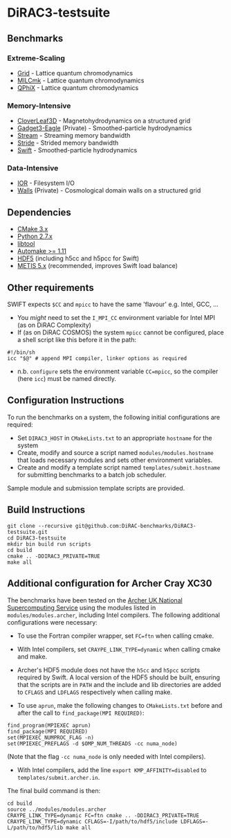 # DiRAC3-testsuite

## Benchmarks

### Extreme-Scaling

* [Grid](https://github.com/paboyle/Grid/) - Lattice quantum chromodynamics
* [MILCmk](https://asc.llnl.gov/CORAL-benchmarks/) - Lattice quantum chromodynamics
* [QPhiX](https://jeffersonlab.github.io/qphix/) - Lattice quantum chromodynamics

### Memory-Intensive

* [CloverLeaf3D](http://uk-mac.github.io/CloverLeaf3D/) - Magnetohydrodynamics on a structured grid
* [Gadget3-Eagle](http://icc.dur.ac.uk/Eagle/) (Private) - Smoothed-particle hydrodynamics
* [Stream](http://www.cs.virginia.edu/stream/) - Streaming memory bandwidth
* [Stride](https://asc.llnl.gov/CORAL-benchmarks/) - Strided memory bandwidth
* [Swift](http://icc.dur.ac.uk/swift/) - Smoothed-particle hydrodynamics

### Data-Intensive

* [IOR](https://sourceforge.net/projects/ior-sio/) - Filesystem I/O
* [Walls](http://www.damtp.cam.ac.uk/research/gr/public/cs_evol.html) (Private) - Cosmological domain walls on a structured grid

## Dependencies

* [CMake 3.x](https://cmake.org/download/)
* [Python 2.7.x](https://www.python.org/downloads/)
* [libtool](https://www.gnu.org/software/libtool/)
* [Automake >= 1.11](http://www.gnu.org/software/automake/)
* [HDF5](https://www.hdfgroup.org/downloads/index.html) (including h5cc and h5pcc for Swift)
* [METIS 5.x](http://glaros.dtc.umn.edu/gkhome/metis/metis/download) (recommended, improves Swift load balance)

## Other requirements

SWIFT expects ```$CC``` and ```mpicc``` to have the same 'flavour' e.g. Intel, GCC, ...
  * You *might* need to set the ```I_MPI_CC``` environment variable for Intel MPI (as on DiRAC Complexity)
  * If (as on DiRAC COSMOS) the system ```mpicc``` cannot be configured, place a shell script like this before it in the path:
   ```
   #!/bin/sh
   icc "$@" # append MPI compiler, linker options as required
   ```
  * n.b. ```configure``` sets the environment variable ```CC=mpicc```, so the compiler (here ```icc```) must be named directly.

## Configuration Instructions

To run the benchmarks on a system, the following initial configurations are required:

* Set `DIRAC3_HOST` in `CMakeLists.txt` to an appropriate `hostname` for the system
* Create, modify and source a script named `modules/modules.hostname` that loads necessary modules and sets other environment variables.
* Create and modify a template script named `templates/submit.hostname` for submitting benchmarks to a batch job scheduler.

Sample module and submission template scripts are provided.

## Build Instructions

```
git clone --recursive git@github.com:DiRAC-benchmarks/DiRAC3-testsuite.git
cd DiRAC3-testsuite
mkdir bin build run scripts
cd build
cmake .. -DDIRAC3_PRIVATE=TRUE
make all
```

## Additional configuration for Archer Cray XC30

The benchmarks have been tested on the [Archer UK National Supercomputing Service](http://www.archer.ac.uk/) using the modules listed in `modules/modules.archer`, including Intel compilers. The following additional configurations were necessary:

* To use the Fortran compiler wrapper, set ```FC=ftn``` when calling cmake.

* With Intel compilers, set ```CRAYPE_LINK_TYPE=dynamic``` when calling cmake and make.

* Archer's HDF5 module does not have the ```h5cc``` and ```h5pcc``` scripts required by Swift. A local version of the HDF5 should be built, ensuring that the scripts are in ```PATH``` and the include and lib directories are added to ```CFLAGS``` and ```LDFLAGS``` respectively when calling make.

* To use ```aprun```, make the following changes to `CMakeLists.txt` before and after the call to ```find_package(MPI REQUIRED)```:
```
find_program(MPIEXEC aprun)
find_package(MPI REQUIRED)
set(MPIEXEC_NUMPROC_FLAG -n)
set(MPIEXEC_PREFLAGS -d $OMP_NUM_THREADS -cc numa_node)
```
(Note that the flag ```-cc numa_node``` is only needed with Intel compilers).

* With Intel compilers, add the line ```export KMP_AFFINITY=disabled``` to `templates/submit.archer.in`.

The final build command is then:

```
cd build
source ../modules/modules.archer
CRAYPE_LINK_TYPE=dynamic FC=ftn cmake .. -DDIRAC3_PRIVATE=TRUE
CRAYPE_LINK_TYPE=dynamic CFLAGS=-I/path/to/hdf5/include LDFLAGS=-L/path/to/hdf5/lib make all
```
